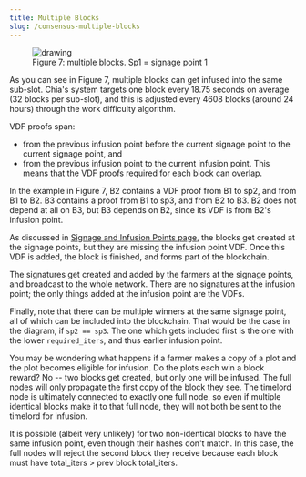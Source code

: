 ```yaml
---
title: Multiple Blocks
slug: /consensus-multiple-blocks
---
```


<figure>
<img src="/img/multiple-blocks.png" alt="drawing"/>
<figcaption>
Figure 7: multiple blocks. Sp1 = signage point 1
</figcaption>
</figure>

As you can see in Figure 7, multiple blocks can get infused into the same sub-slot. Chia's system targets one block every 18.75 seconds on average (32 blocks per sub-slot), and this is adjusted every 4608 blocks (around 24 hours) through the work difficulty algorithm.

VDF proofs span:

- from the previous infusion point before the current signage point to the current signage point, and
- from the previous infusion point to the current infusion point. This means that the VDF proofs required for each block can overlap.

In the example in Figure 7, B2 contains a VDF proof from B1 to sp2, and from B1 to B2. B3 contains a proof from B1 to sp3, and from B2 to B3. B2 does not depend at all on B3, but B3 depends on B2, since its VDF is from B2's infusion point.

As discussed in [Signage and Infusion Points page](/signage-and-infusion-points), the blocks get created at the signage points, but they are missing the infusion point VDF. Once this VDF is added, the block is finished, and forms part of the blockchain.

The signatures get created and added by the farmers at the signage points, and broadcast to the whole network. There are no signatures at the infusion point; the only things added at the infusion point are the VDFs.

Finally, note that there can be multiple winners at the same signage point, all of which can be included into the blockchain. That would be the case in the diagram, if `sp2 == sp3`. The one which gets included first is the one with the lower `required_iters`, and thus earlier infusion point.

You may be wondering what happens if a farmer makes a copy of a plot and the plot becomes eligible for infusion. Do the plots each win a block reward? No -- two blocks get created, but only one will be infused. The full nodes will only propagate the first copy of the block they see. The timelord node is ultimately connected to exactly one full node, so even if multiple identical blocks make it to that full node, they will not both be sent to the timelord for infusion.

It is possible (albeit very unlikely) for two non-identical blocks to have the same infusion point, even though their hashes don't match. In this case, the full nodes will reject the second block they receive because each block must have total_iters > prev block total_iters.
